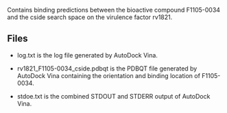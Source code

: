 Contains binding predictions between the bioactive compound F1105-0034 and the cside search space on the virulence factor rv1821.

## Files

- log.txt is the log file generated by AutoDock Vina.

- rv1821_F1105-0034_cside.pdbqt is the PDBQT file generated by AutoDock Vina containing the orientation and binding location of F1105-0034.

- stdoe.txt is the combined STDOUT and STDERR output of AutoDock Vina.

